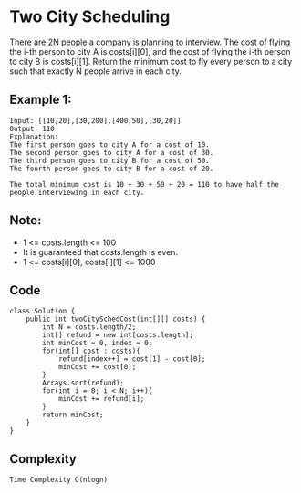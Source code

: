 # Two City Scheduling
There are 2N people a company is planning to interview. The cost of flying the i-th person to city A is costs[i][0], and the cost of flying the i-th person to city B is costs[i][1].
Return the minimum cost to fly every person to a city such that exactly N people arrive in each city.

## Example 1:
```
Input: [[10,20],[30,200],[400,50],[30,20]]
Output: 110
Explanation: 
The first person goes to city A for a cost of 10.
The second person goes to city A for a cost of 30.
The third person goes to city B for a cost of 50.
The fourth person goes to city B for a cost of 20.

The total minimum cost is 10 + 30 + 50 + 20 = 110 to have half the people interviewing in each city.
```

## Note:
- 1 <= costs.length <= 100
- It is guaranteed that costs.length is even.
- 1 <= costs[i][0], costs[i][1] <= 1000

## Code
```
class Solution {
    public int twoCitySchedCost(int[][] costs) {
        int N = costs.length/2;
        int[] refund = new int[costs.length];
        int minCost = 0, index = 0;
        for(int[] cost : costs){
            refund[index++] = cost[1] - cost[0];
            minCost += cost[0];
        }
        Arrays.sort(refund);
        for(int i = 0; i < N; i++){
            minCost += refund[i];
        }
        return minCost;        
    }
}
```

## Complexity
```
Time Complexity O(nlogn)
```
